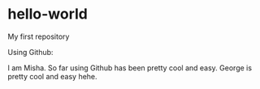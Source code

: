 # hello-world
My first repository

Using Github:

I am Misha. So far using Github has been pretty cool and easy. George is pretty cool and easy hehe.
